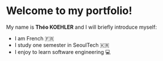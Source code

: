
# Welcome to my portfolio!

My name is **Théo KOEHLER** and I will briefly introduce myself:

* I am French :fr:
* I study one semester in SeoulTech :kr:
* I enjoy to learn software engineering 💻
